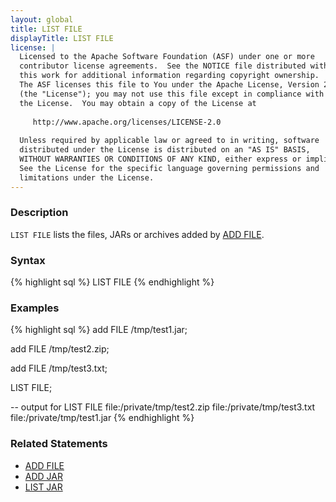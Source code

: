 ```yaml
---
layout: global
title: LIST FILE
displayTitle: LIST FILE
license: |
  Licensed to the Apache Software Foundation (ASF) under one or more
  contributor license agreements.  See the NOTICE file distributed with
  this work for additional information regarding copyright ownership.
  The ASF licenses this file to You under the Apache License, Version 2.0
  (the "License"); you may not use this file except in compliance with
  the License.  You may obtain a copy of the License at
 
     http://www.apache.org/licenses/LICENSE-2.0
 
  Unless required by applicable law or agreed to in writing, software
  distributed under the License is distributed on an "AS IS" BASIS,
  WITHOUT WARRANTIES OR CONDITIONS OF ANY KIND, either express or implied.
  See the License for the specific language governing permissions and
  limitations under the License.
---
```


### Description
`LIST FILE` lists the files, JARs or archives added by [ADD FILE](sql-ref-syntax-aux-resource-mgmt-add-file.html).

### Syntax
{% highlight sql %}
LIST FILE
{% endhighlight %}

### Examples
{% highlight sql %}
 add FILE /tmp/test1.jar;

 add FILE /tmp/test2.zip;

 add FILE /tmp/test3.txt;

 LIST FILE;

 -- output for LIST FILE
 file:/private/tmp/test2.zip
 file:/private/tmp/test3.txt
 file:/private/tmp/test1.jar
{% endhighlight %}

### Related Statements
 * [ADD FILE](sql-ref-syntax-aux-resource-mgmt-add-file.html)
 * [ADD JAR](sql-ref-syntax-aux-resource-mgmt-add-jar.html)
 * [LIST JAR](sql-ref-syntax-aux-resource-mgmt-list-jar.html)


